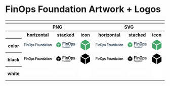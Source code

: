 # FinOps Foundation Artwork + Logos

<table>
    <tr>
    	<th colspan="7"></th>
    </tr>
    <tr>
        <th></th>
        <th colspan="3">PNG</th>
        <th colspan="3">SVG</th>
    </tr>
    <tr>
        <th></th>
        <th>horizontal</th>
        <th>stacked</th>
        <th>icon</th>
        <th>horizontal</th>
        <th>stacked</th>
        <th>icon</th>
    </tr>
    <tr>
        <th>color</th>
        <td><img src="finops-foundation/horizontal/color/finops-foundation-horizontal-color.png" width="200"></td>
        <td><img src="finops-foundation/stacked/color/finops-foundation-stacked-color.png" width="95"></td>
        <td><img src="finops-foundation/icon/color/finops-foundation-icon-color.png" width="75"></td>
        <td><img src="finops-foundation/horizontal/color/finops-foundation-horizontal-color.svg" width="200"></td>
        <td><img src="finops-foundation/stacked/color/finops-foundation-stacked-color.svg" width="95"></td>
        <td><img src="finops-foundation/icon/color/finops-foundation-icon-color.svg" width="75"></td>
    </tr>
    <tr>
        <th>black</th>
        <td><img src="finops-foundation/horizontal/black/finops-foundation-horizontal-black.png" width="200"></td>
        <td><img src="finops-foundation/stacked/black/finops-foundation-stacked-black.png" width="95"></td>
        <td><img src="finops-foundation/icon/black/finops-foundation-icon-black.png" width="75"></td>
        <td><img src="finops-foundation/horizontal/black/finops-foundation-horizontal-black.svg" width="200"></td>
        <td><img src="finops-foundation/stacked/black/finops-foundation-stacked-black.svg" width="95"></td>
        <td><img src="finops-foundation/icon/black/finops-foundation-icon-black.svg" width="75"></td>
    </tr>
    <tr>
        <th>white</th>
        <td><img src="finops-foundation/horizontal/white/finops-foundation-horizontal-white.png" width="200"></td>
        <td><img src="finops-foundation/stacked/white/finops-foundation-stacked-white.png" width="95"></td>
        <td><img src="finops-foundation/icon/white/finops-foundation-icon-white.png" width="75"></td>
        <td><img src="finops-foundation/horizontal/white/finops-foundation-horizontal-white.svg" width="200"></td>
        <td><img src="finops-foundation/stacked/white/finops-foundation-stacked-white.svg" width="95"></td>
        <td><img src="finops-foundation/icon/white/finops-foundation-icon-white.svg" width="75"></td>
    </tr>
</table>


